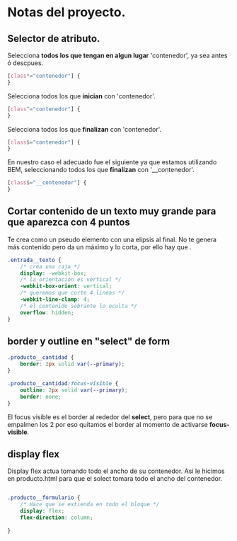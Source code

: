 # Notas del proyecto.

## Selector de atributo.

Selecciona **todos los que tengan en algun lugar** 'contenedor', ya sea antes ó descpues.
```css
[class*="contenedor"] {
}
```

Selecciona todos los que **inician** con 'contenedor'.
```css
[class^="contenedor"] {
}
```

Selecciona todos los que **finalizan** con 'contenedor'.
```css
[class$="contenedor"] {
}
```

En nuestro caso el adecuado fue el siguiente ya que estamos utilizando BEM, seleccionando todos los que **finalizan** con '__contenedor'.
```css
[class$="__contenedor"] {
}
```

## Cortar contenido de un texto muy grande para que aparezca con 4 puntos 
Te crea como un pseudo elemento con una elipsis al final.
No te genera más contenido pero da un máximo y lo corta, por ello hay que . 

```css
.entrada__texto {
    /* crea una caja */
    display: -webkit-box;
    /* la orientación es vertical */ 
    -webkit-box-orient: vertical;
    /* queremos que corte 4 lineas */
    -webkit-line-clamp: 4;
    /* el contenido sobrante lo oculta */
    overflow: hidden;
}
```

## border y outline en "select" de form

```css
.producto__cantidad {
    border: 2px solid var(--primary);
}

.producto__cantidad:focus-visible {
    outline: 2px solid var(--primary);
    border: none;
}
```
El focus visible es el border al rededor del **select**, pero para que no se empalmen los 2 por eso quitamos el border al momento de activarse **focus-visible**.

## display flex
Display flex actua tomando todo el ancho de su contenedor. Así le hicimos en producto.html para que el solect tomara todo el ancho del contenedor.

```css 

.producto__formulario {
    /* Hace que se extienda en todo el bloque */
    display: flex;
    flex-direction: column;
    
}

```